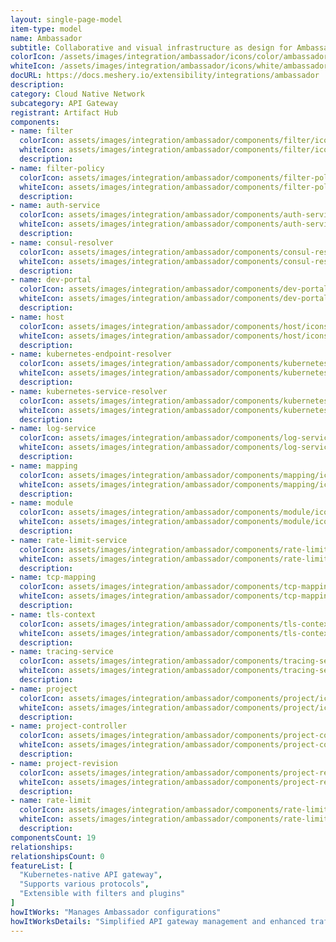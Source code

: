 ```yaml
---
layout: single-page-model
item-type: model
name: Ambassador
subtitle: Collaborative and visual infrastructure as design for Ambassador
colorIcon: /assets/images/integration/ambassador/icons/color/ambassador-color.svg
whiteIcon: /assets/images/integration/ambassador/icons/white/ambassador-white.svg
docURL: https://docs.meshery.io/extensibility/integrations/ambassador
description: 
category: Cloud Native Network
subcategory: API Gateway
registrant: Artifact Hub
components: 
- name: filter
  colorIcon: assets/images/integration/ambassador/components/filter/icons/color/filter-color.svg
  whiteIcon: assets/images/integration/ambassador/components/filter/icons/white/filter-white.svg
  description: 
- name: filter-policy
  colorIcon: assets/images/integration/ambassador/components/filter-policy/icons/color/filter-policy-color.svg
  whiteIcon: assets/images/integration/ambassador/components/filter-policy/icons/white/filter-policy-white.svg
  description: 
- name: auth-service
  colorIcon: assets/images/integration/ambassador/components/auth-service/icons/color/auth-service-color.svg
  whiteIcon: assets/images/integration/ambassador/components/auth-service/icons/white/auth-service-white.svg
  description: 
- name: consul-resolver
  colorIcon: assets/images/integration/ambassador/components/consul-resolver/icons/color/consul-resolver-color.svg
  whiteIcon: assets/images/integration/ambassador/components/consul-resolver/icons/white/consul-resolver-white.svg
  description: 
- name: dev-portal
  colorIcon: assets/images/integration/ambassador/components/dev-portal/icons/color/dev-portal-color.svg
  whiteIcon: assets/images/integration/ambassador/components/dev-portal/icons/white/dev-portal-white.svg
  description: 
- name: host
  colorIcon: assets/images/integration/ambassador/components/host/icons/color/host-color.svg
  whiteIcon: assets/images/integration/ambassador/components/host/icons/white/host-white.svg
  description: 
- name: kubernetes-endpoint-resolver
  colorIcon: assets/images/integration/ambassador/components/kubernetes-endpoint-resolver/icons/color/kubernetes-endpoint-resolver-color.svg
  whiteIcon: assets/images/integration/ambassador/components/kubernetes-endpoint-resolver/icons/white/kubernetes-endpoint-resolver-white.svg
  description: 
- name: kubernetes-service-resolver
  colorIcon: assets/images/integration/ambassador/components/kubernetes-service-resolver/icons/color/kubernetes-service-resolver-color.svg
  whiteIcon: assets/images/integration/ambassador/components/kubernetes-service-resolver/icons/white/kubernetes-service-resolver-white.svg
  description: 
- name: log-service
  colorIcon: assets/images/integration/ambassador/components/log-service/icons/color/log-service-color.svg
  whiteIcon: assets/images/integration/ambassador/components/log-service/icons/white/log-service-white.svg
  description: 
- name: mapping
  colorIcon: assets/images/integration/ambassador/components/mapping/icons/color/mapping-color.svg
  whiteIcon: assets/images/integration/ambassador/components/mapping/icons/white/mapping-white.svg
  description: 
- name: module
  colorIcon: assets/images/integration/ambassador/components/module/icons/color/module-color.svg
  whiteIcon: assets/images/integration/ambassador/components/module/icons/white/module-white.svg
  description: 
- name: rate-limit-service
  colorIcon: assets/images/integration/ambassador/components/rate-limit-service/icons/color/rate-limit-service-color.svg
  whiteIcon: assets/images/integration/ambassador/components/rate-limit-service/icons/white/rate-limit-service-white.svg
  description: 
- name: tcp-mapping
  colorIcon: assets/images/integration/ambassador/components/tcp-mapping/icons/color/tcp-mapping-color.svg
  whiteIcon: assets/images/integration/ambassador/components/tcp-mapping/icons/white/tcp-mapping-white.svg
  description: 
- name: tls-context
  colorIcon: assets/images/integration/ambassador/components/tls-context/icons/color/tls-context-color.svg
  whiteIcon: assets/images/integration/ambassador/components/tls-context/icons/white/tls-context-white.svg
  description: 
- name: tracing-service
  colorIcon: assets/images/integration/ambassador/components/tracing-service/icons/color/tracing-service-color.svg
  whiteIcon: assets/images/integration/ambassador/components/tracing-service/icons/white/tracing-service-white.svg
  description: 
- name: project
  colorIcon: assets/images/integration/ambassador/components/project/icons/color/project-color.svg
  whiteIcon: assets/images/integration/ambassador/components/project/icons/white/project-white.svg
  description: 
- name: project-controller
  colorIcon: assets/images/integration/ambassador/components/project-controller/icons/color/project-controller-color.svg
  whiteIcon: assets/images/integration/ambassador/components/project-controller/icons/white/project-controller-white.svg
  description: 
- name: project-revision
  colorIcon: assets/images/integration/ambassador/components/project-revision/icons/color/project-revision-color.svg
  whiteIcon: assets/images/integration/ambassador/components/project-revision/icons/white/project-revision-white.svg
  description: 
- name: rate-limit
  colorIcon: assets/images/integration/ambassador/components/rate-limit/icons/color/rate-limit-color.svg
  whiteIcon: assets/images/integration/ambassador/components/rate-limit/icons/white/rate-limit-white.svg
  description: 
componentsCount: 19
relationships: 
relationshipsCount: 0
featureList: [
  "Kubernetes-native API gateway",
  "Supports various protocols",
  "Extensible with filters and plugins"
]
howItWorks: "Manages Ambassador configurations"
howItWorksDetails: "Simplified API gateway management and enhanced traffic routing in Kubernetes"
---
```

